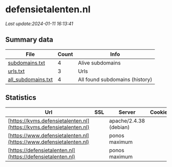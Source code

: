 # defensietalenten.nl
*Last update:2024-01-11 16:13:41*
## Summary data
| File       | Count | Info |
|------------|-------|------|
|[subdomains.txt](/data/defensietalenten/subdomains.txt)|4|Alive subdomains|
|[urls.txt](/data/defensietalenten/urls.txt)|3|Urls|
|[all_subdomains.txt](/data/defensietalenten/all_subdomains.txt)|4|All found subdomains (history)|
## Statistics
| Url | SSL | Server | Cookie | HSTS | CSP | XFO | XXP | RP | Tech |
|------------|-------|------|------|------|------|------|------|------|------|
|[https://kvms.defensietalenten.nl](https://kvms.defensietalenten.nl)| |apache/2.4.38 (debian)| | | | | |:white_check_mark: | |Apache HTTP Server:2...| |
|[https://www.defensietalenten.nl](https://www.defensietalenten.nl)| |ponos maximum| |:white_check_mark: | |:warning: |:white_check_mark: | |:white_check_mark: | |:white_check_mark: | |HSTS| |
|[https://defensietalenten.nl](https://defensietalenten.nl)| |ponos maximum| |:white_check_mark: | |:warning: |:white_check_mark: | |:white_check_mark: | |:white_check_mark: | |HSTS| |